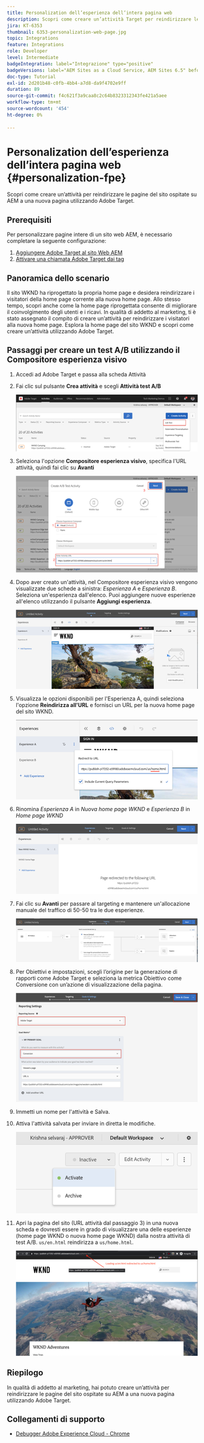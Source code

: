 ```yaml
---
title: Personalization dell’esperienza dell’intera pagina web
description: Scopri come creare un’attività Target per reindirizzare le pagine del sito web AEM a nuove pagine utilizzando Adobe Target.
jira: KT-6353
thumbnail: 6353-personalization-web-page.jpg
topic: Integrations
feature: Integrations
role: Developer
level: Intermediate
badgeIntegration: label="Integrazione" type="positive"
badgeVersions: label="AEM Sites as a Cloud Service, AEM Sites 6.5" before-title="false"
doc-type: Tutorial
exl-id: 2d201b48-c0fb-4bb4-a7d8-da9f4702e9ff
duration: 89
source-git-commit: f4c621f3a9caa8c2c64b8323312343fe421a5aee
workflow-type: tm+mt
source-wordcount: '454'
ht-degree: 0%

---
```


# Personalization dell’esperienza dell’intera pagina web {#personalization-fpe}

Scopri come creare un’attività per reindirizzare le pagine del sito ospitate su AEM a una nuova pagina utilizzando Adobe Target.

## Prerequisiti

Per personalizzare pagine intere di un sito web AEM, è necessario completare la seguente configurazione:

1. [Aggiungere Adobe Target al sito Web AEM](./add-target-launch-extension.md)
1. [Attivare una chiamata Adobe Target dai tag](./load-and-fire-target.md)

## Panoramica dello scenario

Il sito WKND ha riprogettato la propria home page e desidera reindirizzare i visitatori della home page corrente alla nuova home page. Allo stesso tempo, scopri anche come la home page riprogettata consente di migliorare il coinvolgimento degli utenti e i ricavi. In qualità di addetto al marketing, ti è stato assegnato il compito di creare un’attività per reindirizzare i visitatori alla nuova home page. Esplora la home page del sito WKND e scopri come creare un’attività utilizzando Adobe Target.

## Passaggi per creare un test A/B utilizzando il Compositore esperienza visivo

1. Accedi ad Adobe Target e passa alla scheda Attività
1. Fai clic sul pulsante **Crea attività** e scegli **Attività test A/B**

   ![Attività A/B](assets/ab-target-activity.png)

1. Seleziona l&#39;opzione **Compositore esperienza visivo**, specifica l&#39;URL attività, quindi fai clic su **Avanti**

   ![URL attività](assets/ab-test-url.png)

1. Dopo aver creato un&#39;attività, nel Compositore esperienza visivo vengono visualizzate due schede a sinistra: *Esperienza A* e *Esperienza B*. Seleziona un&#39;esperienza dall&#39;elenco. Puoi aggiungere nuove esperienze all&#39;elenco utilizzando il pulsante **Aggiungi esperienza**.

   ![Opzioni esperienza](assets/experience-options.png)

1. Visualizza le opzioni disponibili per l&#39;Esperienza A, quindi seleziona l&#39;opzione **Reindirizza all&#39;URL** e fornisci un URL per la nuova home page del sito WKND.

   ![URL di reindirizzamento](assets/redirect-url.png)

1. Rinomina *Esperienza A* in *Nuova home page WKND* e *Esperienza B* in *Home page WKND*

   ![Avventure](assets/new-experiences.png)

1. Fai clic su **Avanti** per passare al targeting e mantenere un&#39;allocazione manuale del traffico di 50-50 tra le due esperienze.

   ![Targeting](assets/targeting.png)

1. Per Obiettivi e impostazioni, scegli l’origine per la generazione di rapporti come Adobe Target e seleziona la metrica Obiettivo come Conversione con un’azione di visualizzazione della pagina.

   ![Obiettivi](assets/goals.png)

1. Immetti un nome per l&#39;attività e Salva.
1. Attiva l&#39;attività salvata per inviare in diretta le modifiche.

   ![Obiettivi](assets/activate.png)

1. Apri la pagina del sito (URL attività dal passaggio 3) in una nuova scheda e dovresti essere in grado di visualizzare una delle esperienze (home page WKND o nuova home page WKND) dalla nostra attività di test A/B. `us/en.html` reindirizza a `us/home.html`.

   ![Obiettivi](assets/redirect-test.png)

## Riepilogo

In qualità di addetto al marketing, hai potuto creare un’attività per reindirizzare le pagine del sito ospitate su AEM a una nuova pagina utilizzando Adobe Target.

## Collegamenti di supporto

* [Debugger Adobe Experience Cloud - Chrome](https://chrome.google.com/webstore/detail/adobe-experience-platform/bfnnokhpnncpkdmbokanobigaccjkpob)
